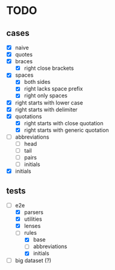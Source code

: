 # TODO

## cases

- [x] naive
- [x] quotes
- [x] braces
    - [x] right close brackets
- [x] spaces
    - [x] both sides
    - [x] right lacks space prefix
    - [x] right only spaces
- [x] right starts with lower case
- [x] right starts with delimiter
- [x] quotations
    - [x] right starts with close quotation
    - [x] right starts with generic quotation
- [ ] abbreviations
    - [ ] head
    - [ ] tail
    - [ ] pairs
    - [ ] initials
- [x] initials

## tests

- [ ] e2e
    - [x] parsers
    - [x] utilities
    - [x] lenses
    - [ ] rules
        - [x] base
        - [ ] abbreviations
        - [x] initials
- [ ] big dataset (?)

